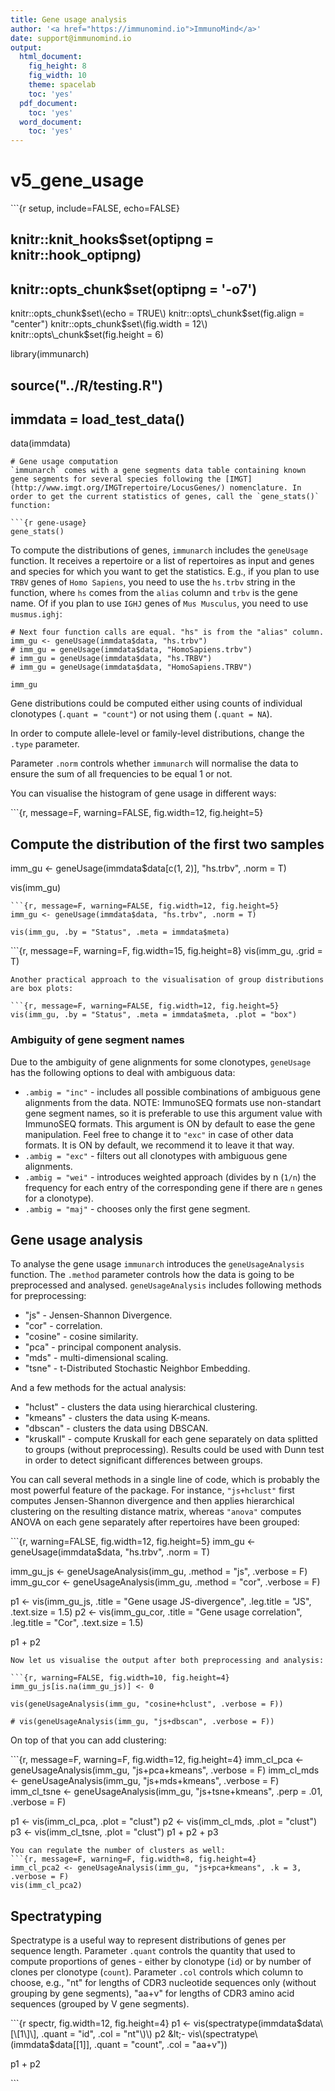 ```yaml
---
title: Gene usage analysis
author: '<a href="https://immunomind.io">ImmunoMind</a>'
date: support@immunomind.io
output:
  html_document:
    fig_height: 8
    fig_width: 10
    theme: spacelab
    toc: 'yes'
  pdf_document:
    toc: 'yes'
  word_document:
    toc: 'yes'
---
```


# v5\_gene\_usage

\`\`\`{r setup, include=FALSE, echo=FALSE}

## knitr::knit\_hooks$set\(optipng = knitr::hook\_optipng\)

## knitr::opts\_chunk$set\(optipng = '-o7'\)

knitr::opts\_chunk$set\(echo = TRUE\) knitr::opts\_chunk$set\(fig.align = "center"\) knitr::opts\_chunk$set\(fig.width = 12\) knitr::opts\_chunk$set\(fig.height = 6\)

library\(immunarch\)

## source\("../R/testing.R"\)

## immdata = load\_test\_data\(\)

data\(immdata\)

```text
# Gene usage computation
`immunarch` comes with a gene segments data table containing known gene segments for several species following the [IMGT](http://www.imgt.org/IMGTrepertoire/LocusGenes/) nomenclature. In order to get the current statistics of genes, call the `gene_stats()` function:

```{r gene-usage}
gene_stats()
```

To compute the distributions of genes, `immunarch` includes the `geneUsage` function. It receives a repertoire or a list of repertoires as input and genes and species for which you want to get the statistics. E.g., if you plan to use `TRBV` genes of `Homo Sapiens`, you need to use the `hs.trbv` string in the function, where `hs` comes from the `alias` column and `trbv` is the gene name. Of if you plan to use `IGHJ` genes of `Mus Musculus`, you need to use `musmus.ighj`:

```text
# Next four function calls are equal. "hs" is from the "alias" column.
imm_gu <- geneUsage(immdata$data, "hs.trbv")
# imm_gu = geneUsage(immdata$data, "HomoSapiens.trbv")
# imm_gu = geneUsage(immdata$data, "hs.TRBV")
# imm_gu = geneUsage(immdata$data, "HomoSapiens.TRBV")

imm_gu
```

Gene distributions could be computed either using counts of individual clonotypes \(`.quant = "count"`\) or not using them \(`.quant = NA`\).

In order to compute allele-level or family-level distributions, change the `.type` parameter.

Parameter `.norm` controls whether `immunarch` will normalise the data to ensure the sum of all frequencies to be equal 1 or not.

You can visualise the histogram of gene usage in different ways:

\`\`\`{r, message=F, warning=FALSE, fig.width=12, fig.height=5}

## Compute the distribution of the first two samples

imm\_gu &lt;- geneUsage\(immdata$data\[c\(1, 2\)\], "hs.trbv", .norm = T\)

vis\(imm\_gu\)

```text
```{r, message=F, warning=FALSE, fig.width=12, fig.height=5}
imm_gu <- geneUsage(immdata$data, "hs.trbv", .norm = T)

vis(imm_gu, .by = "Status", .meta = immdata$meta)
```

\`\`\`{r, message=F, warning=F, fig.width=15, fig.height=8} vis\(imm\_gu, .grid = T\)

```text
Another practical approach to the visualisation of group distributions are box plots:

```{r, message=F, warning=FALSE, fig.width=12, fig.height=5}
vis(imm_gu, .by = "Status", .meta = immdata$meta, .plot = "box")
```

### Ambiguity of gene segment names

Due to the ambiguity of gene alignments for some clonotypes, `geneUsage` has the following options to deal with ambiguous data:

* `.ambig = "inc"` - includes all possible combinations of ambiguous gene alignments from the data. NOTE: ImmunoSEQ formats use non-standart gene segment names, so it is preferable to use this argument value with ImmunoSEQ formats. This argument is ON by default to ease the gene manipulation. Feel free to change it to `"exc"` in case of other data formats. It is ON by default, we recommend it to leave it that way.
* `.ambig = "exc"` - filters out all clonotypes with ambiguous gene alignments.
* `.ambig = "wei"` - introduces weighted approach \(divides by n \(`1/n`\) the frequency for each entry of the corresponding gene if there are `n` genes for a clonotype\).
* `.ambig = "maj"` - chooses only the first gene segment.

## Gene usage analysis

To analyse the gene usage `immunarch` introduces the `geneUsageAnalysis` function. The `.method` parameter controls how the data is going to be preprocessed and analysed. `geneUsageAnalysis` includes following methods for preprocessing:

* "js" - Jensen-Shannon Divergence.
* "cor" - correlation.
* "cosine" - cosine similarity.
* "pca" - principal component analysis.
* "mds" - multi-dimensional scaling.
* "tsne" - t-Distributed Stochastic Neighbor Embedding.

And a few methods for the actual analysis:

* "hclust" - clusters the data using hierarchical clustering.
* "kmeans" - clusters the data using K-means.
* "dbscan" - clusters the data using DBSCAN.
* "kruskall" - compute Kruskall for each gene separately on data splitted to groups \(without preprocessing\). Results could be used with Dunn test in order to detect significant differences between groups.

You can call several methods in a single line of code, which is probably the most powerful feature of the package. For instance, `"js+hclust"` first computes Jensen-Shannon divergence and then applies hierarchical clustering on the resulting distance matrix, whereas `"anova"` computes ANOVA on each gene separately after repertoires have been grouped:

\`\`\`{r, warning=FALSE, fig.width=12, fig.height=5} imm\_gu &lt;- geneUsage\(immdata$data, "hs.trbv", .norm = T\)

imm\_gu\_js &lt;- geneUsageAnalysis\(imm\_gu, .method = "js", .verbose = F\) imm\_gu\_cor &lt;- geneUsageAnalysis\(imm\_gu, .method = "cor", .verbose = F\)

p1 &lt;- vis\(imm\_gu\_js, .title = "Gene usage JS-divergence", .leg.title = "JS", .text.size = 1.5\) p2 &lt;- vis\(imm\_gu\_cor, .title = "Gene usage correlation", .leg.title = "Cor", .text.size = 1.5\)

p1 + p2

```text
Now let us visualise the output after both preprocessing and analysis:

```{r, warning=FALSE, fig.width=10, fig.height=4}
imm_gu_js[is.na(imm_gu_js)] <- 0

vis(geneUsageAnalysis(imm_gu, "cosine+hclust", .verbose = F))

# vis(geneUsageAnalysis(imm_gu, "js+dbscan", .verbose = F))
```

On top of that you can add clustering:

\`\`\`{r, message=F, warning=F, fig.width=12, fig.height=4} imm\_cl\_pca &lt;- geneUsageAnalysis\(imm\_gu, "js+pca+kmeans", .verbose = F\) imm\_cl\_mds &lt;- geneUsageAnalysis\(imm\_gu, "js+mds+kmeans", .verbose = F\) imm\_cl\_tsne &lt;- geneUsageAnalysis\(imm\_gu, "js+tsne+kmeans", .perp = .01, .verbose = F\)

p1 &lt;- vis\(imm\_cl\_pca, .plot = "clust"\) p2 &lt;- vis\(imm\_cl\_mds, .plot = "clust"\) p3 &lt;- vis\(imm\_cl\_tsne, .plot = "clust"\) p1 + p2 + p3

```text
You can regulate the number of clusters as well:
```{r, message=F, warning=F, fig.width=8, fig.height=4}
imm_cl_pca2 <- geneUsageAnalysis(imm_gu, "js+pca+kmeans", .k = 3, .verbose = F)
vis(imm_cl_pca2)
```

## Spectratyping

Spectratype is a useful way to represent distributions of genes per sequence length. Parameter `.quant` controls the quantity that used to compute proportions of genes - either by clonotype \(`id`\) or by number of clones per clonotype \(`count`\). Parameter `.col` controls which column to choose, e.g., "nt" for lengths of CDR3 nucleotide sequences only \(without grouping by gene segments\), "aa+v" for lengths of CDR3 amino acid sequences \(grouped by V gene segments\).

\`\`\`{r spectr, fig.width=12, fig.height=4} p1 &lt;- vis\(spectratype\(immdata$data\[\[1\]\], .quant = "id", .col = "nt"\)\) p2 &lt;- vis\(spectratype\(immdata$data\[\[1\]\], .quant = "count", .col = "aa+v"\)\)

p1 + p2

\`\`\`

